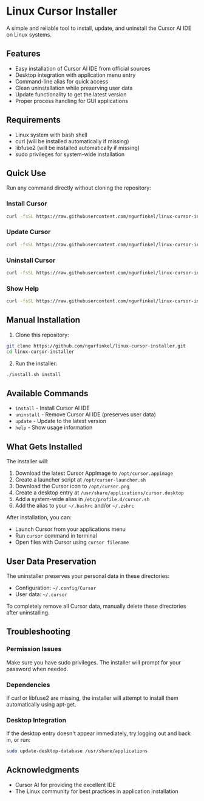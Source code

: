 # Linux Cursor Installer

A simple and reliable tool to install, update, and uninstall the Cursor AI IDE on Linux systems.

## Features

- Easy installation of Cursor AI IDE from official sources
- Desktop integration with application menu entry
- Command-line alias for quick access
- Clean uninstallation while preserving user data
- Update functionality to get the latest version
- Proper process handling for GUI applications

## Requirements

- Linux system with bash shell
- curl (will be installed automatically if missing)
- libfuse2 (will be installed automatically if missing)
- sudo privileges for system-wide installation

## Quick Use

Run any command directly without cloning the repository:

### Install Cursor
```bash
curl -fsSL https://raw.githubusercontent.com/ngurfinkel/linux-cursor-installer/main/install.sh | bash -s install
```

### Update Cursor
```bash
curl -fsSL https://raw.githubusercontent.com/ngurfinkel/linux-cursor-installer/main/install.sh | bash -s update
```

### Uninstall Cursor
```bash
curl -fsSL https://raw.githubusercontent.com/ngurfinkel/linux-cursor-installer/main/install.sh | bash -s uninstall
```

### Show Help
```bash
curl -fsSL https://raw.githubusercontent.com/ngurfinkel/linux-cursor-installer/main/install.sh | bash -s help
```

## Manual Installation

1. Clone this repository:
```bash
git clone https://github.com/ngurfinkel/linux-cursor-installer.git
cd linux-cursor-installer
```

2. Run the installer:
```bash
./install.sh install
```

## Available Commands

- `install` - Install Cursor AI IDE
- `uninstall` - Remove Cursor AI IDE (preserves user data)
- `update` - Update to the latest version
- `help` - Show usage information

## What Gets Installed

The installer will:

1. Download the latest Cursor AppImage to `/opt/cursor.appimage`
2. Create a launcher script at `/opt/cursor-launcher.sh`
3. Download the Cursor icon to `/opt/cursor.png`
4. Create a desktop entry at `/usr/share/applications/cursor.desktop`
5. Add a system-wide alias in `/etc/profile.d/cursor.sh`
6. Add the alias to your `~/.bashrc` and/or `~/.zshrc`

After installation, you can:
- Launch Cursor from your applications menu
- Run `cursor` command in terminal
- Open files with Cursor using `cursor filename`

## User Data Preservation

The uninstaller preserves your personal data in these directories:
- Configuration: `~/.config/Cursor`
- User data: `~/.cursor`

To completely remove all Cursor data, manually delete these directories after uninstalling.

## Troubleshooting

### Permission Issues
Make sure you have sudo privileges. The installer will prompt for your password when needed.

### Dependencies
If curl or libfuse2 are missing, the installer will attempt to install them automatically using apt-get.

### Desktop Integration
If the desktop entry doesn't appear immediately, try logging out and back in, or run:
```bash
sudo update-desktop-database /usr/share/applications
```

## Acknowledgments

- Cursor AI for providing the excellent IDE
- The Linux community for best practices in application installation
